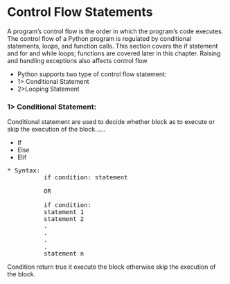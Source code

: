 # Control Flow Statements
A program’s control flow is the order in which the program’s code executes. The control flow of
a Python program is regulated by conditional statements, loops, and function calls. This section
covers the if statement and for and while loops; functions are covered later in this chapter.
Raising and handling exceptions also affects control flow
* Python supports two type of control flow statement:
* 1> Conditional Statement
* 2>Looping Statement

### 1> Conditional Statement:

Conditional statement are used to decide whether block as to execute or skip the execution 
of the block......
* If
* Else
* Elif
<pre>
* Syntax:
          if condition: statement
          
          OR
          
          if condition:
          statement 1
          statement 2
          .
          .
          .
          .
          statement n
</pre>
Condition return true it execute the block otherwise skip the execution of the block.

<pre>
</pre>
